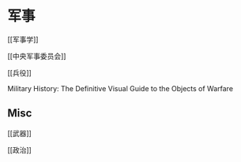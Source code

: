 # 军事

[[军事学]]



[[中央军事委员会]]



[[兵役]]


Military History: The Definitive Visual Guide to the Objects of Warfare



## Misc


[[武器]]

[[政治]]


